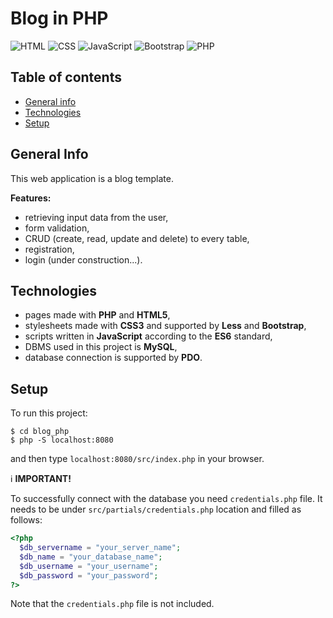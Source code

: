 # Blog in PHP

![HTML](https://img.shields.io/badge/HTML-HTML5-blue)
![CSS](https://img.shields.io/badge/CSS-CSS3+Less-blue)
![JavaScript](https://img.shields.io/badge/JavaScript-ES6-blue)
![Bootstrap](https://img.shields.io/badge/Bootstrap-3.4.0-blue)
![PHP](https://img.shields.io/badge/PHP-7.0.33-blue)

## Table of contents
* [General info](#general-info)
* [Technologies](#technologies)
* [Setup](#setup)

## General Info

This web application is a blog template.

**Features:**
* retrieving input data from the user,
* form validation,
* CRUD (create, read, update and delete) to every table,
* registration,
* login (under construction...).

## Technologies

* pages made with **PHP** and **HTML5**,
* stylesheets made with **CSS3** and supported by **Less** and **Bootstrap**,
* scripts written in **JavaScript** according to the **ES6** standard,
* DBMS used in this project is **MySQL**,
* database connection is supported by **PDO**.

## Setup

To run this project:

```
$ cd blog_php
$ php -S localhost:8080
```

and then type `localhost:8080/src/index.php` in your browser.

:information_source: **IMPORTANT!**

To successfully connect with the database you need `credentials.php` file. It needs to be under `src/partials/credentials.php` location and filled as follows:

```php
<?php
  $db_servername = "your_server_name";
  $db_name = "your_database_name";
  $db_username = "your_username";
  $db_password = "your_password";
?>
```

Note that the `credentials.php` file is not included.
